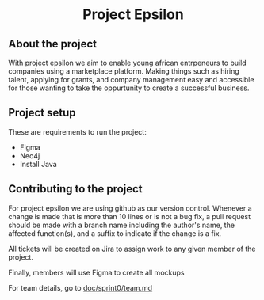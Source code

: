 <h1 align="center">Project Epsilon</h1>

## About the project
With project epsilon we aim to enable young african entrpeneurs to build companies using a marketplace platform. Making things such as hiring talent, applying for grants, and company management easy and accessible for those wanting to take the oppurtunity to create a successful business.

## Project setup
These are requirements to run the project:
- Figma
- Neo4j
- Install Java

## Contributing to the project
For project epsilon we are using github as our version control. Whenever a change is made that is more than 10 lines or is not a bug fix, a pull request should be made with a branch name including the author's name, the affected function(s), and a suffix to indicate if the change is a fix. 

All tickets will be created on Jira to assign work to any given member of the project.

Finally, members will use Figma to create all mockups

For team details, go to [doc/sprint0/team.md](doc/sprint0/team.md)
